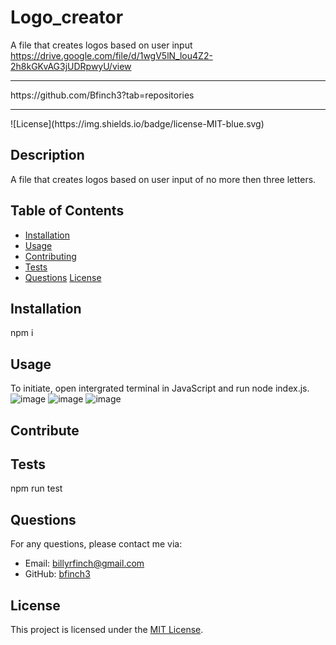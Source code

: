 # Logo_creator
A file that creates logos based on user input
https://drive.google.com/file/d/1wgV5lN_lou4Z2-2h8kGKvAG3jUDRpwyU/view 
<hr>
https://github.com/Bfinch3?tab=repositories
<hr>
![License](https://img.shields.io/badge/license-MIT-blue.svg)

## Description

A file that creates logos based on user input of no more then three letters.

## Table of Contents

- [Installation](#installation)
- [Usage](#usage)
- [Contributing](#contributing)
- [Tests](#tests)
- [Questions](#questions)
[License](https://opensource.org/licenses/MIT)

## Installation

npm i

## Usage
To initiate, open intergrated terminal in JavaScript and run node index.js.
![image](https://github.com/Bfinch3/Logo_creator/assets/144380049/c274ffe0-ede8-433e-849a-799629d7c09c)
![image](https://github.com/Bfinch3/Logo_creator/assets/144380049/5bb3630b-a57c-41d1-83dd-b769b070a43b)
![image](https://github.com/Bfinch3/Logo_creator/assets/144380049/b6c09845-63f7-452b-a8a4-2acc9525aaa4)


## Contribute



## Tests

npm run test

## Questions

For any questions, please contact me via:

- Email: billyrfinch@gmail.com
- GitHub: [bfinch3](https://github.com/bfinch3)

## License

This project is licensed under the [MIT License]([License](https://opensource.org/licenses/MIT)).
